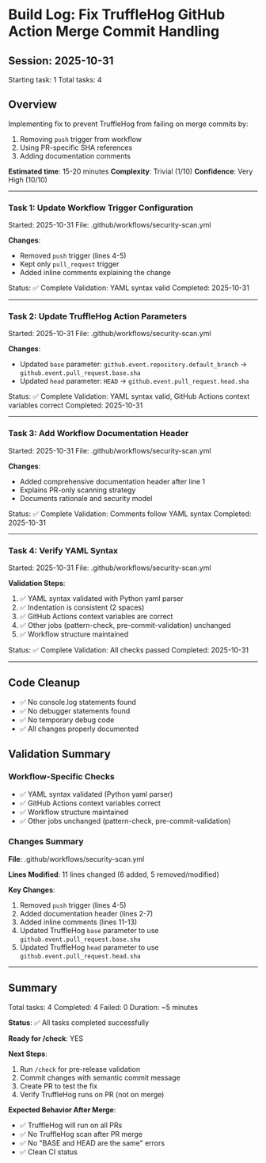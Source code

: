 # Build Log: Fix TruffleHog GitHub Action Merge Commit Handling

## Session: 2025-10-31
Starting task: 1
Total tasks: 4

## Overview
Implementing fix to prevent TruffleHog from failing on merge commits by:
1. Removing `push` trigger from workflow
2. Using PR-specific SHA references
3. Adding documentation comments

**Estimated time**: 15-20 minutes
**Complexity**: Trivial (1/10)
**Confidence**: Very High (10/10)

---

### Task 1: Update Workflow Trigger Configuration
Started: 2025-10-31
File: .github/workflows/security-scan.yml

**Changes**:
- Removed `push` trigger (lines 4-5)
- Kept only `pull_request` trigger
- Added inline comments explaining the change

Status: ✅ Complete
Validation: YAML syntax valid
Completed: 2025-10-31

---

### Task 2: Update TruffleHog Action Parameters
Started: 2025-10-31
File: .github/workflows/security-scan.yml

**Changes**:
- Updated `base` parameter: `github.event.repository.default_branch` → `github.event.pull_request.base.sha`
- Updated `head` parameter: `HEAD` → `github.event.pull_request.head.sha`

Status: ✅ Complete
Validation: YAML syntax valid, GitHub Actions context variables correct
Completed: 2025-10-31

---

### Task 3: Add Workflow Documentation Header
Started: 2025-10-31
File: .github/workflows/security-scan.yml

**Changes**:
- Added comprehensive documentation header after line 1
- Explains PR-only scanning strategy
- Documents rationale and security model

Status: ✅ Complete
Validation: Comments follow YAML syntax
Completed: 2025-10-31

---

### Task 4: Verify YAML Syntax
Started: 2025-10-31
File: .github/workflows/security-scan.yml

**Validation Steps**:
1. ✅ YAML syntax validated with Python yaml parser
2. ✅ Indentation is consistent (2 spaces)
3. ✅ GitHub Actions context variables are correct
4. ✅ Other jobs (pattern-check, pre-commit-validation) unchanged
5. ✅ Workflow structure maintained

Status: ✅ Complete
Validation: All checks passed
Completed: 2025-10-31

---

## Code Cleanup
- ✅ No console.log statements found
- ✅ No debugger statements found
- ✅ No temporary debug code
- ✅ All changes properly documented

## Validation Summary

### Workflow-Specific Checks
- ✅ YAML syntax validated (Python yaml parser)
- ✅ GitHub Actions context variables correct
- ✅ Workflow structure maintained
- ✅ Other jobs unchanged (pattern-check, pre-commit-validation)

### Changes Summary
**File**: .github/workflows/security-scan.yml

**Lines Modified**: 11 lines changed (6 added, 5 removed/modified)

**Key Changes**:
1. Removed `push` trigger (lines 4-5)
2. Added documentation header (lines 2-7)
3. Added inline comments (lines 11-13)
4. Updated TruffleHog `base` parameter to use `github.event.pull_request.base.sha`
5. Updated TruffleHog `head` parameter to use `github.event.pull_request.head.sha`

---

## Summary
Total tasks: 4
Completed: 4
Failed: 0
Duration: ~5 minutes

**Status**: ✅ All tasks completed successfully

**Ready for /check**: YES

**Next Steps**:
1. Run `/check` for pre-release validation
2. Commit changes with semantic commit message
3. Create PR to test the fix
4. Verify TruffleHog runs on PR (not on merge)

**Expected Behavior After Merge**:
- ✅ TruffleHog will run on all PRs
- ✅ No TruffleHog scan after PR merge
- ✅ No "BASE and HEAD are the same" errors
- ✅ Clean CI status
